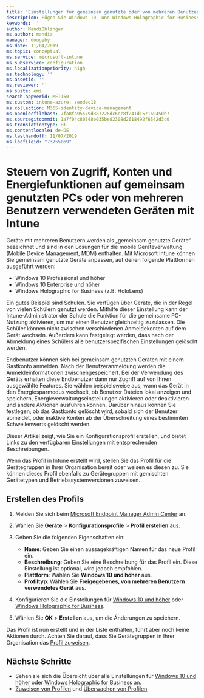 ```yaml
---
title: 'Einstellungen für gemeinsam genutzte oder von mehreren Benutzern verwendete Geräte in Microsoft Intune: Azure | Microsoft-Dokumentation'
description: Fügen Sie Windows 10- und Windows Holographic for Business-Geräte hinzu, die gemeinsam genutzt oder von mehreren Benutzern in Microsoft Intune verwendet werden. Hier finden Sie eine Liste mit allen Einstellungen und ihren Auswirkungen auf die Geräte (einschließlich Microsoft HoloLens). Verwalten Sie Gastkonten und sonstige Konten, löschen Sie inaktive Konten, aktivieren oder deaktivieren Sie das Speichern auf lokalen Speichermedien, legen Sie Energieoptionen und den Zeitpunkt für die Installation fest und verwenden Sie Geräte, die im Bildungsbereich eingesetzt werden, in einem Gerätekonfigurationsprofil.
keywords: ''
author: MandiOhlinger
ms.author: mandia
manager: dougeby
ms.date: 11/04/2019
ms.topic: conceptual
ms.service: microsoft-intune
ms.subservice: configuration
ms.localizationpriority: high
ms.technology: ''
ms.assetid: ''
ms.reviewer: ''
ms.suite: ems
search.appverid: MET150
ms.custom: intune-azure; seodec18
ms.collection: M365-identity-device-management
ms.openlocfilehash: 7fa8fb95579d887228dc6ec8f241d157169450b7
ms.sourcegitcommit: 1a7f04c80548e035be82308d2618492f6542d3c0
ms.translationtype: HT
ms.contentlocale: de-DE
ms.lasthandoff: 11/07/2019
ms.locfileid: "73755069"
---
```

# <a name="control-access-accounts-and-power-features-on-shared-pc-or-multi-user-devices-using-intune"></a>Steuern von Zugriff, Konten und Energiefunktionen auf gemeinsam genutzten PCs oder von mehreren Benutzern verwendeten Geräten mit Intune

Geräte mit mehreren Benutzern werden als „gemeinsam genutzte Geräte“ bezeichnet und sind in den Lösungen für die mobile Geräteverwaltung (Mobile Device Management, MDM) enthalten. Mit Microsoft Intune können Sie gemeinsam genutzte Geräte anpassen, auf denen folgende Plattformen ausgeführt werden:

- Windows 10 Professional und höher
- Windows 10 Enterprise und höher
- Windows Holographic for Business (z.B. HoloLens)

Ein gutes Beispiel sind Schulen. Sie verfügen über Geräte, die in der Regel von vielen Schülern genutzt werden. Mithilfe dieser Einstellung kann der Intune-Administrator der Schule die Funktion für die gemeinsame PC-Nutzung aktivieren, um nur einen Benutzer gleichzeitig zuzulassen. Die Schüler können nicht zwischen verschiedenen Anmeldekonten auf dem Gerät wechseln. Außerdem kann festgelegt werden, dass nach der Abmeldung eines Schülers alle benutzerspezifischen Einstellungen gelöscht werden.

Endbenutzer können sich bei gemeinsam genutzten Geräten mit einem Gastkonto anmelden. Nach der Benutzeranmeldung werden die Anmeldeinformationen zwischengespeichert. Bei der Verwendung des Geräts erhalten diese Endbenutzer dann nur Zugriff auf von Ihnen ausgewählte Features. Sie wählen beispielsweise aus, wann das Gerät in den Energiesparmodus wechselt, ob Benutzer Dateien lokal anzeigen und speichern, Energieverwaltungseinstellungen aktivieren oder deaktivieren und andere Aktionen ausführen können. Darüber hinaus können Sie festlegen, ob das Gastkonto gelöscht wird, sobald sich der Benutzer abmeldet, oder inaktive Konten ab der Überschreitung eines bestimmten Schwellenwerts gelöscht werden.

Dieser Artikel zeigt, wie Sie ein Konfigurationsprofil erstellen, und bietet Links zu den verfügbaren Einstellungen mit entsprechenden Beschreibungen.

Wenn das Profil in Intune erstellt wird, stellen Sie das Profil für die Gerätegruppen in Ihrer Organisation bereit oder weisen es diesen zu. Sie können dieses Profil ebenfalls zu Gerätegruppen mit gemischten Gerätetypen und Betriebssystemversionen zuweisen.

## <a name="create-the-profile"></a>Erstellen des Profils

1. Melden Sie sich beim [Microsoft Endpoint Manager Admin Center](https://go.microsoft.com/fwlink/?linkid=2109431) an.
2. Wählen Sie **Geräte** > **Konfigurationsprofile** > **Profil erstellen** aus.
3. Geben Sie die folgenden Eigenschaften ein:

   - **Name**: Geben Sie einen aussagekräftigen Namen für das neue Profil ein.
   - **Beschreibung**: Geben Sie eine Beschreibung für das Profil ein. Diese Einstellung ist optional, wird jedoch empfohlen.
   - **Plattform**: Wählen Sie **Windows 10 und höher** aus.
   - **Profiltyp**: Wählen Sie **Freigegebenes, von mehreren Benutzern verwendetes Gerät**  aus.

4. Konfigurieren Sie die Einstellungen für [Windows 10 und höher](shared-user-device-settings-windows.md) oder [Windows Holographic for Business](shared-user-device-settings-windows-holographic.md).

5. Wählen Sie **OK** > **Erstellen** aus, um die Änderungen zu speichern.

Das Profil ist nun erstellt und in der Liste enthalten, führt aber noch keine Aktionen durch. Achten Sie darauf, dass Sie Gerätegruppen in Ihrer Organisation das [Profil zuweisen](device-profile-assign.md).

## <a name="next-steps"></a>Nächste Schritte

- Sehen sie sich die Übersicht über alle Einstellungen für [Windows 10 und höher](shared-user-device-settings-windows.md) oder [Windows Holographic for Business](shared-user-device-settings-windows-holographic.md) an.
- [Zuweisen von Profilen](device-profile-assign.md) und [Überwachen von Profilen](device-profile-monitor.md)
